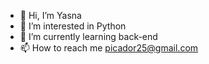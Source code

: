 - 👋 Hi, I’m Yasna
- 👀 I’m interested in Python
- 🌱 I’m currently learning back-end
- 📫 How to reach me picador25@gmail.com

<!---
YasnaBahrami/YasnaBahrami is a ✨ special ✨ repository because its `README.md` (this file) appears on your GitHub profile.
You can click the Preview link to take a look at your changes.
--->
